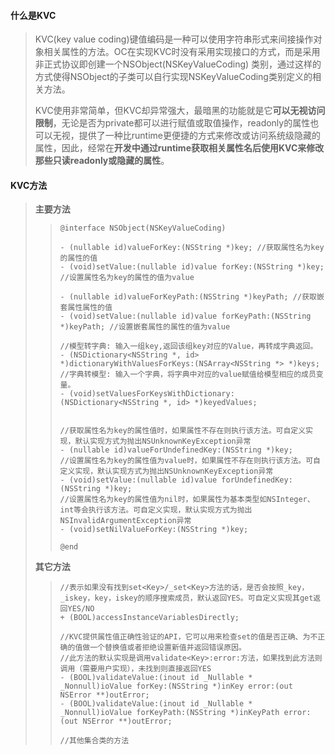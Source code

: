 #### 什么是KVC

> KVC\(key value coding\)键值编码是一种可以使用字符串形式来间接操作对象相关属性的方法。OC在实现KVC时没有采用实现接口的方式，而是采用非正式协议即创建一个NSObject\(NSKeyValueCoding\) 类别，通过这样的方式使得NSObject的子类可以自行实现NSKeyValueCoding类别定义的相关方法。
>
> KVC使用非常简单，但KVC却异常强大，最暗黑的功能就是它**可以无视访问限制**，无论是否为private都可以进行赋值或取值操作，readonly的属性也可以无视，提供了一种比runtime更便捷的方式来修改或访问系统级隐藏的属性，因此，经常在**开发中通过runtime获取相关属性名后使用KVC来修改那些只读readonly或隐藏的属性**。

#### KVC方法

> **主要方法**
>
> > ```
> > @interface NSObject(NSKeyValueCoding)
> >
> > - (nullable id)valueForKey:(NSString *)key; //获取属性名为key的属性的值
> > - (void)setValue:(nullable id)value forKey:(NSString *)key; //设置属性名为key的属性的值为value
> >
> > - (nullable id)valueForKeyPath:(NSString *)keyPath; //获取嵌套属性属性的值
> > - (void)setValue:(nullable id)value forKeyPath:(NSString *)keyPath; //设置嵌套属性的属性的值为value
> >
> > //模型转字典: 输入一组key,返回该组key对应的Value，再转成字典返回。
> > - (NSDictionary<NSString *, id> *)dictionaryWithValuesForKeys:(NSArray<NSString *> *)keys;
> > //字典转模型: 输入一个字典，将字典中对应的value赋值给模型相应的成员变量。
> > - (void)setValuesForKeysWithDictionary:(NSDictionary<NSString *, id> *)keyedValues;
> >
> >
> > //获取属性名为key的属性值时，如果属性不存在则执行该方法。可自定义实现，默认实现方式为抛出NSUnknownKeyException异常
> > - (nullable id)valueForUndefinedKey:(NSString *)key;
> > //设置属性名为key的属性值为value时，如果属性不存在则执行该方法。可自定义实现，默认实现方式为抛出NSUnknownKeyException异常
> > - (void)setValue:(nullable id)value forUndefinedKey:(NSString *)key;
> > //设置属性名为key的属性值为nil时，如果属性为基本类型如NSInteger、int等会执行该方法。可自定义实现，默认实现方式为抛出NSInvalidArgumentException异常
> > - (void)setNilValueForKey:(NSString *)key;
> >
> > @end
> > ```
>
> **其它方法**
>
> > ```
> > //表示如果没有找到set<Key>/_set<Key>方法的话，是否会按照_key，_iskey，key，iskey的顺序搜索成员，默认返回YES。可自定义实现其get返回YES/NO
> > + (BOOL)accessInstanceVariablesDirectly;
> >
> > //KVC提供属性值正确性验证的API，它可以用来检查set的值是否正确、为不正确的值做一个替换值或者拒绝设置新值并返回错误原因。
> > //此方法的默认实现是调用validate<Key>:error:方法，如果找到此方法则调用（需要用户实现），未找到则直接返回YES
> > - (BOOL)validateValue:(inout id _Nullable * _Nonnull)ioValue forKey:(NSString *)inKey error:(out NSError **)outError;
> > - (BOOL)validateValue:(inout id _Nullable * _Nonnull)ioValue forKeyPath:(NSString *)inKeyPath error:(out NSError **)outError;
> >
> > //其他集合类的方法
> >
> > ```

#### 



